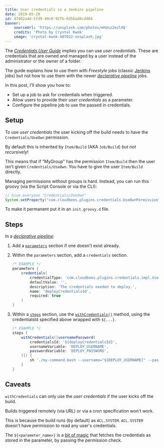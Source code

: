 ```yaml
---
title: User credentials in a Jenkins pipeline
date: 2019-05-20
id: d7402a4d-5fd9-49c0-92fb-6d56ad0cdd04
banner:
    sourceUrl: 'https://unsplash.com/photos/mhUsz2ezlXQ'
    credits: 'Photo by Crystal Kwok'
    image: 'crystal-kwok-487022-unsplash.jpg'
---
```


The
[_Credentials User Guide_](https://github.com/jenkinsci/credentials-plugin/blob/master/docs/user.adoc)
implies you can use _user credentials_. These are credentials that are owned
and managed by a user instead of the administrator or the owner of a folder.

The guide explains how to use them with _Freestyle_ jobs (classic
[Jenkins](https://jenkins.io/) jobs) but not how to use them with the newer
[_declarative pipeline_](https://jenkins.io/doc/book/pipeline/syntax/#declarative-pipeline)
jobs.

In this post, I'll show you how to:

-   Set up a job to ask for credentials when triggered.
-   Allow users to provide their _user credentials_ as a parameter.
-   Configure the pipeline job to use the passed in credentials.

<!-- more -->

## Setup

To use _user credentials_ the user kicking off the build needs to have the
`Credentials/UseOwn` permission.

By default this is inherited by `Item/Build` (AKA `Job/Build`) _but not
recursively_!

This means that if "MyGroup" has the permission `Item/Build` then the user
isn't given `Credentials/UseOwn`. You have to give the user `Item/Build`
directly.

Managing permissions without groups is hard. Instead, you can run this groovy
(via the Script Console or via the CLI):

```groovy
// Give everyone "Credentials/UseOwn"
System.setProperty("com.cloudbees.plugins.credentials.UseOwnPermission", "true")
```

To make it permanent put it in an `init.groovy.d` file.

## Steps

In a
[_declarative pipeline_](https://jenkins.io/doc/book/pipeline/syntax/#declarative-pipeline):

1.  Add a
    [`parameters`](https://jenkins.io/doc/book/pipeline/syntax/#parameters)
    section if one doesn't exist already.
2.  Within the `parameters` section, add a `credentials` section.

    ```groovy
    /* EXAMPLE */
    parameters {
        credentials(
            credentialType: 'com.cloudbees.plugins.credentials.impl.UsernamePasswordCredentialsImpl',
            defaultValue: '',
            description: 'The credentials needed to deploy.',
            name: 'deployCredentialsId',
            required: true
        )
    }
    ```

3.  Within a [`steps`](https://jenkins.io/doc/book/pipeline/syntax/#steps)
    section, use the
    [`withCredentials()`](https://jenkins.io/doc/pipeline/steps/credentials-binding/)
    method, using the credentialsId specified above wrapped with `${...}`.

    ```groovy
    /* EXAMPLE */
    steps {
        withCredentials([usernamePassword(
            credentialsId: '${deployCredentialsId}',
            usernameVariable: 'DEPLOY_USERNAME',
            passwordVariable: 'DEPLOY_PASSWORD',
        )]) {
            sh './my-command.bash --username="${DEPLOY_USERNAME}" --password="${DEPLOY_PASSWORD}"'
        }
    }
    ```

## Caveats

`withCredentials` can only use the _user credentials_ if the user kicks off
the build.

Builds triggered remotely (via URL) or via a cron specification won't work.

This is because the build runs (by default) as `ACL.SYSTEM`. `ACL.SYSTEM`
doesn't have permission to read any user's credentials.

The `${<parameter_name>}` is a
[bit of magic](https://github.com/jenkinsci/credentials-plugin/blob/3817b35/src/main/java/com/cloudbees/plugins/credentials/CredentialsProvider.java#L882)
that fetches the credentials as stored in the parameter, by passing the
permission check.
